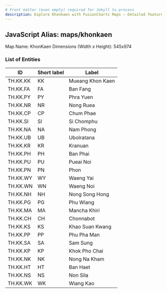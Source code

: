 ```yaml
---
# Front matter (even empty) required for Jekyll to process
description: Explore Khonkaen with FusionCharts Maps – Detailed features for seamless integration. Try now & enhance your data visualization today! 
---
```


## JavaScript Alias: maps/khonkaen

Map Name: KhonKaen
Dimensions (Width x Height): 545x974

### List of Entities

| ID       | Short label | Label            |
| -------- | ----------- | ---------------- |
| TH.KK.KK | KK          | Mueang Khon Kaen |
| TH.KK.FA | FA          | Ban Fang         |
| TH.KK.PY | PY          | Phra Yuen        |
| TH.KK.NR | NR          | Nong Ruea        |
| TH.KK.CP | CP          | Chum Phae        |
| TH.KK.SI | SI          | Si Chomphu       |
| TH.KK.NA | NA          | Nam Phong        |
| TH.KK.UB | UB          | Ubolratana       |
| TH.KK.KR | KR          | Kranuan          |
| TH.KK.PH | PH          | Ban Phai         |
| TH.KK.PU | PU          | Pueai Noi        |
| TH.KK.PN | PN          | Phon             |
| TH.KK.WY | WY          | Waeng Yai        |
| TH.KK.WN | WN          | Waeng Noi        |
| TH.KK.NH | NH          | Nong Song Hong   |
| TH.KK.PG | PG          | Phu Wiang        |
| TH.KK.MA | MA          | Mancha Khiri     |
| TH.KK.CH | CH          | Chonnabot        |
| TH.KK.KS | KS          | Khao Suan Kwang  |
| TH.KK.PP | PP          | Phu Pha Man      |
| TH.KK.SA | SA          | Sam Sung         |
| TH.KK.KP | KP          | Khok Pho Chai    |
| TH.KK.NK | NK          | Nong Na Kham     |
| TH.KK.HT | HT          | Ban Haet         |
| TH.KK.NS | NS          | Non Sila         |
| TH.KK.WK | WK          | Wiang Kao        |
